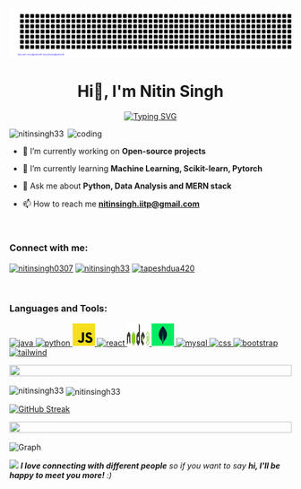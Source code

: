 ![gitartwork](gitartwork.svg)

<h1 align="center">Hi👋, I'm Nitin Singh</h1>
<p align="center">
<a href="https://git.io/typing-svg"><img src="https://readme-typing-svg.demolab.com?font=Time+New+Roman&pause=1000&color=FFC23A&width=435&lines=CS+%26+Data+Analysis++Student+IIT-Patna;Transforming+Data+into+Insights;Aspiring+Machine+Learning+Engineer+" alt="Typing SVG" /></a>
</p>
<img align="right" width="400" alt="coding"  src="https://img.freepik.com/free-vector/hand-drawn-web-developers_23-2148819604.jpg?t=st=1730915099~exp=1730918699~hmac=d15c2f2474ac19046acdcac3759dd338b9da67eb655d4920945d0e66b2397fec&w=996"/>
<p align="left"> <img src="https://komarev.com/ghpvc/?username=nitinsingh33&label=Profile%20views&color=0e75b6&style=fla" alt="nitinsingh33" /> </p>

- 🔭 I’m currently working on **Open-source projects**

- 🌱 I’m currently learning **Machine Learning, Scikit-learn, Pytorch**

- 💬 Ask me about **Python, Data Analysis and MERN stack**

- 📫 How to reach me **nitinsingh.iitp@gmail.com**

  <br>

<h3 align="left">Connect with me:</h3>
<p align="left">
<a href="https://www.linkedin.com/in/nitinsingh0307/" target="blank"><img align="center" src="https://raw.githubusercontent.com/gilbarbara/logos/main/logos/linkedin-icon.svg" alt="nitinsingh0307" height="30" width="40" /></a>
<a href="https://leetcode.com/u/nitinsingh33/" target="blank"><img align="center" src="https://raw.githubusercontent.com/rahuldkjain/github-profile-readme-generator/master/src/images/icons/Social/leet-code.svg" alt="nitinsingh33" height="30" width="40" /></a>
<a href="https://www.hackerrank.com/profile/nitinsingh33" target="blank"><img align="center" src="https://github.com/rahuldkjain/github-profile-readme-generator/blob/master/src/images/icons/Social/hackerrank.svg" alt="tapeshdua420" height="30" width="40" /></a>
</p>

<br>

<h3 align="left">Languages and Tools:</h3>
<p align="left"> <a href="https://www.java.com/en/" target="_blank" rel="noreferrer"> <img src="https://techstack-generator.vercel.app/java-icon.svg" alt="java" width="40" height="40"/> </a> <a href="https://www.w3schools.com/python/" target="_blank" rel="noreferrer"> <img src="https://techstack-generator.vercel.app/python-icon.svg" alt="python" width="40" height="40"/> </a> <a href="https://developer.mozilla.org/en-US/docs/Web/JavaScript" target="_blank" rel="noreferrer"> <img src="https://raw.githubusercontent.com/edent/SuperTinyIcons/master/images/svg/javascript.svg" alt="javascript" width="40" height="40"/> </a> <a href="https://react.dev/" target="_blank" rel="noreferrer"> <img src="https://techstack-generator.vercel.app/react-icon.svg" alt="react" width="40" height="40"/> </a>   <a href="https://nodejs.org/en" target="_blank" rel="noreferrer"> <img src="https://raw.githubusercontent.com/gilbarbara/logos/main/logos/nodejs.svg" alt="nodejs" width="40" height="40"/> </a> <a href="https://www.mongodb.com/" target="_blank" rel="noreferrer"> <img src="https://raw.githubusercontent.com/edent/SuperTinyIcons/master/images/svg/mongodb.svg" alt="mongodb" width="40" height="40"/> </a> <a href="https://www.mysql.com/" target="_blank" rel="noreferrer"> <img src="https://techstack-generator.vercel.app/mysql-icon.svg" alt="mysql" width="40" height="40"/> </a> <a href="https://developer.mozilla.org/en-US/docs/Web/CSS" target="_blank" rel="noreferrer"> <img src="https://raw.githubusercontent.com/gilbarbara/logos/main/logos/css-3.svg" alt="css" width="40" height="40"/> </a> <a href="https://getbootstrap.com/" target="_blank" rel="noreferrer"> <img src="https://raw.githubusercontent.com/gilbarbara/logos/main/logos/bootstrap.svg" alt="bootstrap" width="40" height="40"/> </a> <a href="https://tailwindcss.com/" target="_blank" rel="noreferrer"> <img src="https://raw.githubusercontent.com/withastro/docs/main/public/logos/tailwind.svg" alt="tailwind" width="40" height="35"/> </a>  </p>

<img src="https://user-images.githubusercontent.com/74038190/212284100-561aa473-3905-4a80-b561-0d28506553ee.gif" height="20" width="100%">
<br>

<p><img align="left" src="https://github-readme-stats.vercel.app/api/top-langs?username=nitinsingh33&show_icons=true&locale=en&layout=compact" alt="nitinsingh33" /></p>

<p>&nbsp;<img align="center" src="https://github-readme-stats.vercel.app/api?username=nitinsingh33&show_icons=true&locale=en" alt="nitinsingh33" /></p>

<a href="https://git.io/streak-stats"><img src="https://github-readme-streak-stats.herokuapp.com?user=nitinsingh33&date_format=M%20j%5B%2C%20Y%5D" alt="GitHub Streak" /></a>

<img src="https://user-images.githubusercontent.com/74038190/212284100-561aa473-3905-4a80-b561-0d28506553ee.gif" height="20" width="100%">

![Graph](https://github-readme-activity-graph.vercel.app/graph?username=nitinsingh33&theme=merko)

<img src="https://media.giphy.com/media/LnQjpWaON8nhr21vNW/giphy.gif" width="60"> <em><b>I love connecting with different people</b> so if you want to say <b>hi, I'll be happy to meet you more!</b> :)</em>



